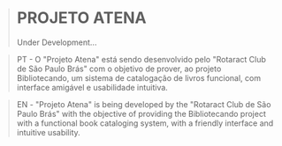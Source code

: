 ># PROJETO ATENA
> Under Development...



> PT - O "Projeto Atena" está sendo desenvolvido pelo "Rotaract Club de São Paulo Brás" com o objetivo de prover, ao projeto Bibliotecando, um sistema de catalogação de livros funcional, com interface amigável e usabilidade intuitiva.

> EN - "Projeto Atena" is being developed by the "Rotaract Club de São Paulo Brás" with the objective of providing the Bibliotecando project with a functional book cataloging system, with a friendly interface and intuitive usability.
